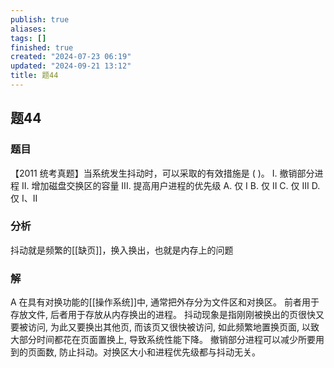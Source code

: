 ```yaml
---
publish: true
aliases: 
tags: []
finished: true
created: "2024-07-23 06:19"
updated: "2024-09-21 13:12"
title: 题44
---
```

## 题44
### 题目
【2011 统考真题】当系统发生抖动时，可以采取的有效措施是 ( )。
I. 撤销部分进程 
II. 增加磁盘交换区的容量 
III. 提高用户进程的优先级
A. 仅 I 
B. 仅 II 
C. 仅 III 
D. 仅 I、II
### 分析
抖动就是频繁的[[缺页]]，换入换出，也就是内存上的问题
### 解
A
在具有对换功能的[[操作系统]]中, 通常把外存分为文件区和对换区。
前者用于存放文件, 后者用于存放从内存换出的进程。
抖动现象是指刚刚被换出的页很快又要被访问, 为此又要换出其他页, 而该页又很快被访问, 如此频繁地置换页面, 以致大部分时间都花在页面置换上, 导致系统性能下降。
撤销部分进程可以减少所要用到的页面数, 防止抖动。对换区大小和进程优先级都与抖动无关。
